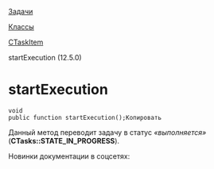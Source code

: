 [Задачи](/api_help/tasks/index.php)

[Классы](/api_help/tasks/classes/index.php)

[CTaskItem](/api_help/tasks/classes/ctaskitem/index.php)

startExecution (12.5.0)

startExecution
==============

```
void 
public function startExecution();Копировать
```

Данный метод переводит задачу в статус *«выполняется»* (**CTasks::STATE\_IN\_PROGRESS**).

Новинки документации в соцсетях: